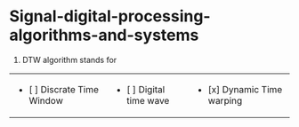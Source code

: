 # Signal-digital-processing-algorithms-and-systems

1. DTW algorithm stands for 
<table style="width:100%">
  <tr>
    <td><ul><li>[ ] Discrate Time Window</li></ul></td>
    <td><ul><li>[ ] Digital time wave</li></ul></td>
    <td><ul><li>[x] Dynamic Time warping</li></ul></td>
  </tr>
</table>

